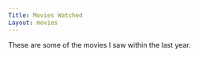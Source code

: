 ```yaml
---
Title: Movies Watched
Layout: movies
---
```

<div class="mw6 center b" markdown="1">
These are some of the movies I saw within the last year.
</div>